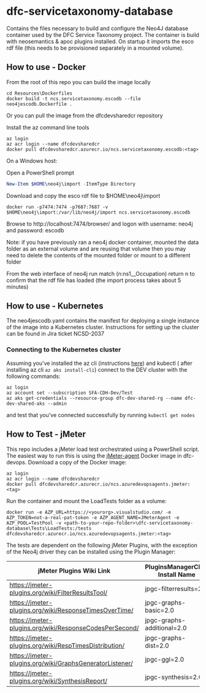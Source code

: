 # dfc-servicetaxonomy-database

Contains the files necessary to build and configure the Neo4J database container used by the DFC Service Taxonomy project.  The container is build with neosemantics & apoc plugins installed.  On startup it imports the esco rdf file (this needs to be provisioned separately in a mounted volume).

## How to use - Docker

From the root of this repo you can build the image locally

```
cd Resources\Dockerfiles
docker build -t ncs.servicetaxonomy.escodb --file neo4jescodb.Dockerfile .
```

Or you can pull the image from the dfcdevsharedcr repository

Install the az command line tools

```
az login
az acr login --name dfcdevsharedcr
docker pull dfcdevsharedcr.azurecr.io/ncs.servicetaxonomy.escodb:<tag>
```

On a Windows host:

Open a PowerShell prompt

```PowerShell
New-Item $HOME\neo4j\import -ItemType Directory
```

Download and copy the esco rdf file to $HOME\neo4j\import

```
docker run -p7474:7474 -p7687:7687 -v $HOME\neo4j\import:/var/lib/neo4j/import ncs.servicetaxonomy.escodb
```

Browse to http://localhost:7474/browser/ and logon with username: neo4j and password: escodb

Note: if you have previously ran a neo4j docker container, mounted the data folder as an external volume and are reusing that volume then you may need to delete the contents of the mounted folder or mount to a different folder

From the web interface of neo4j run match (n:ns1__Occupation) return n to confirm that the rdf file has loaded (the import process takes about 5 minutes)

## How to use - Kubernetes

The neo4jescodb.yaml contains the manifest for deploying a single instance of the image into a Kubernetes cluster.  Instructions for setting up the cluster can be found in Jira ticket NCSD-2037

### Connecting to the Kubernetes cluster

Assuming you've installed the az cli (instructions [here](https://docs.microsoft.com/en-us/cli/azure/install-azure-cli?view=azure-cli-latest)) and kubectl ( after installing az cli `az aks install-cli`) connect to the DEV cluster with the following commands:

```
az login
az account set --subscription SFA-CDH-Dev/Test
az aks get-credentials --resource-group dfc-dev-shared-rg --name dfc-dev-shared-aks --admin
```

and test that you've connected successfully by running `kubectl get nodes`

## How to Test - jMeter

This repo includes a jMeter load test orchestrated using a PowerShell script.  The easiest way to run this is using the [jMeter-agent](https://github.com/SkillsFundingAgency/dfc-devops/blob/master/DockerFiles/AzureDevOpsAgents/jmeter-agent.Dockerfile) Docker image in dfc-devops.  Download a copy of the Docker image:

```
az login
az acr login --name dfcdevsharedcr
docker pull dfcdevsharedcr.azurecr.io/ncs.azuredevopsagents.jmeter:<tag>
```

Run the container and mount the LoadTests folder as a volume:

```
docker run -e AZP_URL=https://<yourorg>.visualstudio.com/ -e AZP_TOKEN=not-a-real-pat-token -e AZP_AGENT_NAME=JMeterAgent -e AZP_POOL=TestPool -v <path-to-your-repo-folder>\dfc-servicetaxonomy-database\Tests\LoadTests:/tests dfcdevsharedcr.azurecr.io/ncs.azuredevopsagents.jmeter:<tag>
```

The tests are dependent on the following jMeter Plugins, with the exception of the Neo4j driver they can be installed using the Plugin Manager:

jMeter Plugins Wiki Link | PluginsManagerCMD Install Name
--- | ---
https://jmeter-plugins.org/wiki/FilterResultsTool/ | jpgc-filterresults=2.2
https://jmeter-plugins.org/wiki/ResponseTimesOverTime/ | jpgc-graphs-basic=2.0
https://jmeter-plugins.org/wiki/ResponseCodesPerSecond/ | jpgc-graphs-additional=2.0
https://jmeter-plugins.org/wiki/RespTimesDistribution/ | jpgc-graphs-dist=2.0
https://jmeter-plugins.org/wiki/GraphsGeneratorListener/ | jpgc-ggl=2.0
https://jmeter-plugins.org/wiki/SynthesisReport/ | jpgc-synthesis=2.0